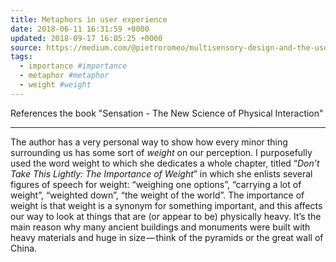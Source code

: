 ```yaml
---
title: Metaphors in user experience
date: 2018-06-11 16:31:59 +0000
updated: 2018-09-17 16:05:25 +0000
source: https://medium.com/@pietroromeo/multisensory-design-and-the-use-of-metaphors-in-user-experience-2183aceb8aa
tags:
  - importance #importance
  - metaphor #metaphor
  - weight #weight
---
```

References the book "Sensation - The New Science of Physical Interaction"* * *

The author has a very personal way to show how every minor thing surrounding us has some sort of *weight* on our perception. I purposefully used the word weight to which she dedicates a whole chapter, titled “*Don’t Take This Lightly: The Importance of Weight*” in which she enlists several figures of speech for weight: “weighing one options”, “carrying a lot of weight”, “weighted down”, “the weight of the world”. The importance of weight is that weight is a synonym for something important, and this affects our way to look at things that are (or appear to be) physically heavy. It’s the main reason why many ancient buildings and monuments were built with heavy materials and huge in size — think of the pyramids or the great wall of China.